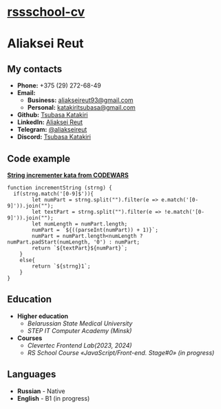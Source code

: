 # [rssschool-cv](https://tsubasakatakiri.github.io/rsschool-cv/cv)

# __Aliaksei Reut__

## __My contacts__

* __Phone:__ +375 (29) 272-68-49
* __Email:__
    + __Business:__ aliakseireut93@gmail.com
    + __Personal:__ katakiritsubasa@gmail.com
* __Github:__ [Tsubasa Katakiri](https://github.com/TsubasaKatakiri)
* __LinkedIn:__ [Aliaksei Reut](https://www.linkedin.com/in/aleksei-reut-bbb89824a/)
* __Telegram:__ [@aliakseireut](https://t.me/Aliaksei_Reut)
* __Discord:__ [Tsubasa Katakiri](discordapp.com/users/844284828114354186)



## __Code example__

__[String incrementer kata from CODEWARS](https://www.codewars.com/kata/54a91a4883a7de5d7800009c/javascript)__

```
function incrementString (strng) {
  if(strng.match('[0-9]$')){
        let numPart = strng.split("").filter(e => e.match('[0-9]')).join("");
        let textPart = strng.split("").filter(e => !e.match('[0-9]')).join("");
        let numLength = numPart.length;
        numPart = `${((parseInt(numPart)) + 1)}`;
        numPart = numPart.length<numLength ? numPart.padStart(numLength, '0') : numPart;
        return `${textPart}${numPart}`;
    }
    else{
        return `${strng}1`;
    }
}
```

## __Education__

* __Higher education__
    + _Belarussian State Medical University_ 
    + _STEP IT Computer Academy (Minsk)_
* __Courses__
    + _Clevertec Frontend Lab(2023, 2024)_
    + _RS School Course «JavaScript/Front-end. Stage#0» (in progress)_

## __Languages__
* __Russian__ - Native
* __English__ - B1 (in progress)